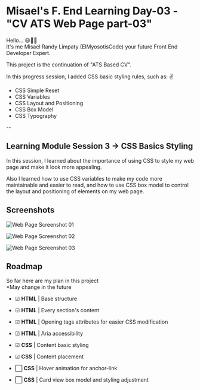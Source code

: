 # Misael's F. End Learning Day-03 - "CV ATS Web Page part-03"

Hello... 😃👋🏻  
It's me Misael Randy Limpaty (ElMyosotisCode) your future Front End Developer Expert.

This project is the continuation of "ATS Based CV".

In this progress session, I added CSS basic styling rules, such as: ✌
- CSS Simple Reset
- CSS Variables
- CSS Layout and Positioning
- CSS Box Model
- CSS Typography

--

## Learning Module Session 3 -> CSS Basics Styling

In this session, I learned about the importance of using CSS to style my web page and make it look more appealing.

Also I learned how to use CSS variables to make my code more maintainable and easier to read,
and how to use CSS box model to control the layout and positioning of elements on my web page.

## Screenshots

![Web Page Screenshot 01](https://github.com/ElMyosotisCode/webdev-lrn-fe-003-cv-css-basic/blob/main/images/webpage-screenshot-01.JPG)

![Web Page Screenshot 02](https://github.com/ElMyosotisCode/webdev-lrn-fe-003-cv-css-basic/blob/main/images/webpage-screenshot-02.JPG)

![Web Page Screenshot 03](https://github.com/ElMyosotisCode/webdev-lrn-fe-003-cv-css-basic/blob/main/images/webpage-screenshot-03.JPG)

## Roadmap

So far here are my plan in this project  
*May change in the future

- ☑ **HTML** | Base structure

- ☑ **HTML** | Every section's content

- ☑ **HTML** | Opening tags attributes for easier CSS modification

- ☑ **HTML** | Aria accessibility

- ☑ **CSS** | Content basic styling

- ☑ **CSS** | Content placement

- ⬜ **CSS** | Hover animation for anchor-link

- ⬜ **CSS** | Card view box model and styling adjustment